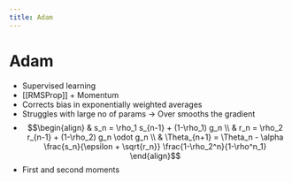 ```yaml
---
title: Adam
---
```


# Adam
- Supervised learning
- [[RMSProp]] + Momentum
- Corrects bias in exponentially weighted averages
- Struggles with large no of params -> Over smooths the gradient
- $$\begin{align} & s_n = \rho_1 s_{n-1} + (1-\rho_1) g_n \\ & r_n = \rho_2 r_{n-1} + (1-\rho_2) g_n \odot g_n \\ & \Theta_{n+1} = \Theta_n - \alpha \frac{s_n}{\epsilon + \sqrt{r_n}} \frac{1-\rho_2^n}{1-\rho^n_1} \end{align}$$
- First and second moments











